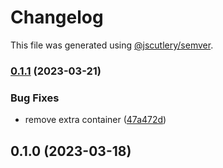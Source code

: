 # Changelog

This file was generated using [@jscutlery/semver](https://github.com/jscutlery/semver).

### [0.1.1](https://github.com/permafacts/ui-kit/compare/layout-0.1.0...layout-0.1.1) (2023-03-21)


### Bug Fixes

* remove extra container ([47a472d](https://github.com/permafacts/ui-kit/commit/47a472da6dfe5b9143dabeab0937eb309fd80bed))

## 0.1.0 (2023-03-18)
